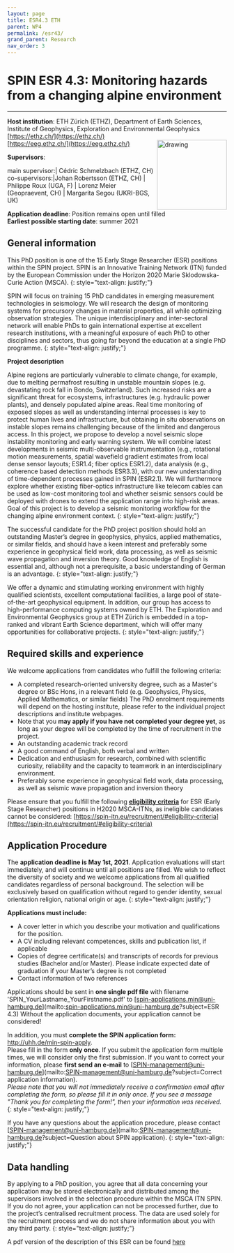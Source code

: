 ```yaml
---
layout: page
title: ESR4.3 ETH
parent: WP4
permalink: /esr43/
grand_parent: Research
nav_order: 3
---
```


# SPIN ESR 4.3: Monitoring hazards from a changing alpine environment
----

__Host institution__: ETH Z&uuml;rich (ETHZ), Department of Earth Sciences, Institute of Geophysics, Exploration and Environmental Geophysics   
[https://ethz.ch/](https://ethz.ch/)  
[https://eeg.ethz.ch/](https://eeg.ethz.ch/)
<img src="/assets/images/partners-logos/ETH_logo.svg" alt="drawing" width="160" style="float:right"/>

__Supervisors__: 
		  
main supervisor:| C&eacute;dric Schmelzbach (ETHZ, CH)
co-supervisors:|Johan Robertsson (ETHZ, CH)
| Philippe Roux (UGA, F)
| Lorenz Meier (Geopraevent, CH)
| Margarita Segou (UKRI-BGS, UK)


__Application deadline__: Position remains open until filled   
__Earliest possible starting date__: summer 2021

## General information

This PhD position is one of the 15 Early Stage Researcher (ESR) positions within the SPIN project.  SPIN is an Innovative Training Network (ITN) funded by the European Commission under the Horizon 2020 Marie Sklodowska-Curie Action (MSCA). 
{: style="text-align: justify;"}

SPIN will focus on training 15 PhD candidates in emerging measurement technologies in seismology. We will research the design of monitoring systems for precursory changes in material properties, all while optimizing observation strategies. The unique interdisciplinary and inter-sectoral network will enable PhDs to gain international expertise at excellent research institutions, with a meaningful exposure of each PhD to other disciplines and sectors, thus going far beyond the education at a single PhD programme. 
{: style="text-align: justify;"}

__Project description__

Alpine regions are particularly vulnerable to climate change, for example, due to melting permafrost resulting in unstable mountain slopes (e.g. devastating rock fall in Bondo, Switzerland). Such increased risks are a significant threat for ecosystems, infrastructures (e.g. hydraulic power plants), and densely populated alpine areas. Real time monitoring of exposed slopes as well as understanding internal processes is key to protect human lives and infrastructure, but obtaining in situ observations on instable slopes remains challenging because of the limited and dangerous access. In this project, we propose to develop a novel seismic slope instability monitoring and early warning system. We will combine latest developments in seismic multi-observable instrumentation (e.g., rotational motion measurements, spatial wavefield gradient estimates from local dense sensor layouts; ESR1.4; fiber optics ESR1.2), data analysis (e.g., coherence based detection methods ESR3.3), with our new understanding of time-dependent processes gained in SPIN (ESR2.1). We will furthermore explore whether existing fiber-optics infrastructure like telecom cables can be used as low-cost monitoring tool and whether seismic sensors could be deployed with drones to extend the application range into high-risk areas. Goal of this project is to develop a seismic monitoring workflow for the changing alpine environment context.
{: style="text-align: justify;"}

The successful candidate for the PhD project position should hold an outstanding Master’s degree in geophysics, physics, applied mathematics, or similar fields, and should have a keen interest and preferably some experience in geophysical field work, data processing, as well as seismic wave propagation and inversion theory. Good knowledge of English is essential and, although not a prerequisite, a basic understanding of German is an advantage.
{: style="text-align: justify;"}

We offer a dynamic and stimulating working environment with highly qualified scientists, excellent computational facilities, a large pool of state-of-the-art geophysical equipment. In addition, our group has access to high-performance computing systems owned by ETH. The Exploration and Environmental Geophysics group at ETH Z&uuml;rich is embedded in a top-ranked and vibrant Earth Science department, which will offer many opportunities for collaborative projects.
{: style="text-align: justify;"}

## Required skills and experience

We welcome applications from candidates who fulfill the following criteria:
*	A completed research-oriented university degree, such as a Master's degree or BSc Hons, in a relevant field (e.g. Geophysics, Physics, Applied Mathematics, or similar fields) The PhD enrolment requirements will depend on the hosting institute, please refer to the individual project descriptions and institute webpages.
*   Note that you __may apply if you have not completed your degree yet__, as long as your degree will be completed by the time of recruitment in the project. 
*	An outstanding academic track record
*	A good command of English, both verbal and written
*	Dedication and enthusiasm for research, combined with scientific curiosity, reliability and the capacity to teamwork in an interdisciplinary environment.
*	Preferably some experience in geophysical field work, data processing, as well as seismic wave propagation and inversion theory

Please ensure that you fulfill the following [__eligibility criteria__](https://spin-itn.eu/recruitment/#eligibility-criteria) for ESR (Early Stage Researcher) positions in H2020 MSCA-ITNs, as ineligible candidates cannot be considered:
[https://spin-itn.eu/recruitment/#eligibility-criteria](https://spin-itn.eu/recruitment/#eligibility-criteria)
 
## Application Procedure

The __application deadline is May 1st, 2021__. Application evaluations will start immediately, and will continue until all positions are filled. We wish to reflect the diversity of society and we welcome applications from all qualified candidates regardless of personal background. The selection will be exclusively based on qualification without regard to gender identity, sexual orientation religion, national origin or age.
{: style="text-align: justify;"}

__Applications must include:__
 
*	A cover letter in which you describe your motivation and qualifications for the position.
*	A CV including relevant competences, skills and publication list, if applicable
*	Copies of degree certificate(s) and transcripts of records for previous studies (Bachelor and/or Master). Please indicate expected date of graduation if your Master’s degree is not completed
*	Contact information of two references

Applications should be sent in __one single pdf file__ with filename 'SPIN_YourLastname_YourFirstname.pdf' to [spin-applications.min@uni-hamburg.de](mailto:spin-applications.min@uni-hamburg.de?subject=ESR 4.3)
Without the application documents, your application cannot be considered!  

In addition, you must __complete the SPIN application form:__ <a href="http://uhh.de/min-spin-apply" target="_blank" rel="noopener noreferrer"> http://uhh.de/min-spin-apply</a>.    
Please fill in the form __only once__. If you submit the application form multiple times, we will consider only the first submission. If you want to correct your information, please __first send an e-mail__ to [SPIN-management@uni-hamburg.de](mailto:SPIN-management@uni-hamburg.de?subject=Correct application information).   
_Please note that you will not immediately receive a confirmation email after completing the form, so please fill it in only once. If you see a message "Thank you for completing the form!", then your information was received._
{: style="text-align: justify;"}

If you have any questions about the application procedure, please contact [SPIN-management@uni-hamburg.de](mailto:SPIN-management@uni-hamburg.de?subject=Question about SPIN application). 
{: style="text-align: justify;"}

## Data handling

By applying to a PhD position, you agree that all data concerning your application may be stored electronically and distributed among the supervisors involved in the selection procedure within the MSCA ITN SPIN. If you do not agree, your application can not be processed further, due to the project’s centralised recruitment process. The data are used solely for the recruitment process and we do not share information about you with any third party. 
{: style="text-align: justify;"}

A pdf version of the description of this ESR can be found [here](https://spin-itn.eu/assets/documents/SPIN_advert_ESR_4_3.pdf "ESR 4.3")
